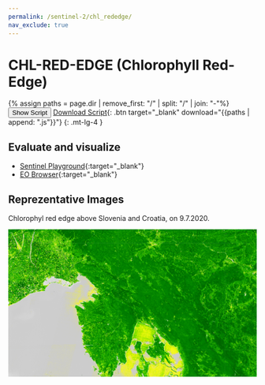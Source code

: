 ```yaml
---
permalink: /sentinel-2/chl_rededge/
nav_exclude: true
---
```


# CHL-RED-EDGE (Chlorophyll Red-Edge)
{% assign paths = page.dir | remove_first: "/" | split: "/" | join: "-"%}
<button class="btn btn-primary" id="toggle-script" onclick="toggleScript()">Show Script</button>
[Download Script](script.js){: .btn target="_blank" download="{{paths | append: ".js"}}"}
{: .mt-lg-4 }

<div id="script" style="display:none;"> 
{% highlight javascript %}
{% include_relative script.js %}
{% endhighlight %}
</div>

## Evaluate and visualize
 - [Sentinel Playground](https://apps.sentinel-hub.com/sentinel-playground/?source=S2&lat=45.364689854189784&lng=14.585723876953125&zoom=9&preset=CUSTOM&layers=B01,B02,B03&maxcc=5&gain=1.0&gamma=1.0&time=2020-01-01%7C2020-07-09&atmFilter=&showDates=false&evalscript=Ly8KLy8gQ2hsb3JvcGh5bGwgUmVkLUVkZ2UgIChhYmJydi4gQ2hscmVkLWVkZ2UpCi8vCi8vIEdlbmVyYWwgZm9ybXVsYTogKFs3NjA6ODAwXS9bNjkwOjcyMF0pXigtMSkKLy8KLy8gVVJMIGh0dHBzOi8vd3d3LmluZGV4ZGF0YWJhc2UuZGUvZGIvc2ktc2luZ2xlLnBocD9zZW5zb3JfaWQ9OTYmcnNpbmRleF9pZD0yNTIKLy8KCmxldCBpbmRleCA9IE1hdGgucG93KChCMDcgLyBCMDUpLCAoLTEuMCkpOwoKcmV0dXJuIGNvbG9yQmxlbmQoaW5kZXgsIFswLCAwLjIsIDAuNSwgMC43LCAxLCA1XSwKWwogIFswLDAsMF0sCiAgWzAsMC41LDBdLAogIFswLjIsMC44LDBdLAogIFsxLDEsMF0sCiAgWzAuOCwwLjgsMC44XSwKICBbMSwxLDFdCl0pOw%3D%3D&evalscripturl=https://raw.githubusercontent.com/sentinel-hub/custom-scripts/master/sentinel-2/chl_rededge/script.js){:target="_blank"}    
 - [EO Browser](https://apps.sentinel-hub.com/eo-browser/?zoom=9&lat=45.9774&lng=14.48138&themeId=DEFAULT-THEME&datasetId=S2L2A&fromTime=2020-07-09T00%3A00%3A00.000Z&toTime=2020-07-09T23%3A59%3A59.999Z&visualizationUrl=https%3A%2F%2Fservices.sentinel-hub.com%2Fogc%2Fwms%2Fbd86bcc0-f318-402b-a145-015f85b9427e&evalscript=Ly8KLy8gQ2hsb3JvcGh5bGwgUmVkLUVkZ2UgIChhYmJydi4gQ2hscmVkLWVkZ2UpCi8vCi8vIEdlbmVyYWwgZm9ybXVsYTogKFs3NjA6ODAwXS9bNjkwOjcyMF0pXigtMSkKLy8KLy8gVVJMIGh0dHBzOi8vd3d3LmluZGV4ZGF0YWJhc2UuZGUvZGIvc2ktc2luZ2xlLnBocD9zZW5zb3JfaWQ9OTYmcnNpbmRleF9pZD0yNTIKLy8KCmxldCBpbmRleCA9IE1hdGgucG93KChCMDcgLyBCMDUpLCAoLTEuMCkpOwoKcmV0dXJuIGNvbG9yQmxlbmQoaW5kZXgsIFswLCAwLjIsIDAuNSwgMC43LCAxLCA1XSwKWwogIFswLDAsMF0sCiAgWzAsMC41LDBdLAogIFswLjIsMC44LDBdLAogIFsxLDEsMF0sCiAgWzAuOCwwLjgsMC44XSwKICBbMSwxLDFdCl0pOw%3D%3D){:target="_blank"}   

## Reprezentative Images

Chlorophyl red edge above Slovenia and Croatia, on 9.7.2020. 

![rededge](fig/fig1.png)
